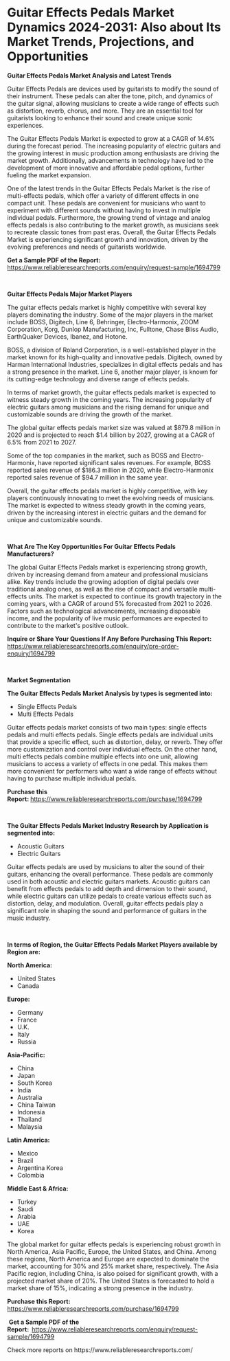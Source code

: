 <p><h1>Guitar Effects Pedals Market Dynamics 2024-2031: Also about Its Market Trends, Projections, and Opportunities</h1></p><p><strong>Guitar Effects Pedals Market Analysis and Latest Trends</strong></p>
<p><p>Guitar Effects Pedals are devices used by guitarists to modify the sound of their instrument. These pedals can alter the tone, pitch, and dynamics of the guitar signal, allowing musicians to create a wide range of effects such as distortion, reverb, chorus, and more. They are an essential tool for guitarists looking to enhance their sound and create unique sonic experiences.</p><p>The Guitar Effects Pedals Market is expected to grow at a CAGR of 14.6% during the forecast period. The increasing popularity of electric guitars and the growing interest in music production among enthusiasts are driving the market growth. Additionally, advancements in technology have led to the development of more innovative and affordable pedal options, further fueling the market expansion.</p><p>One of the latest trends in the Guitar Effects Pedals Market is the rise of multi-effects pedals, which offer a variety of different effects in one compact unit. These pedals are convenient for musicians who want to experiment with different sounds without having to invest in multiple individual pedals. Furthermore, the growing trend of vintage and analog effects pedals is also contributing to the market growth, as musicians seek to recreate classic tones from past eras. Overall, the Guitar Effects Pedals Market is experiencing significant growth and innovation, driven by the evolving preferences and needs of guitarists worldwide.</p></p>
<p><strong>Get a Sample PDF of the Report:&nbsp;</strong> <a href="https://www.reliableresearchreports.com/enquiry/request-sample/1694799">https://www.reliableresearchreports.com/enquiry/request-sample/1694799</a></p>
<p>&nbsp;</p>
<p><strong>Guitar Effects Pedals Major Market Players</strong></p>
<p><p>The guitar effects pedals market is highly competitive with several key players dominating the industry. Some of the major players in the market include BOSS, Digitech, Line 6, Behringer, Electro-Harmonix, ZOOM Corporation, Korg, Dunlop Manufacturing, Inc, Fulltone, Chase Bliss Audio, EarthQuaker Devices, Ibanez, and Hotone.</p><p>BOSS, a division of Roland Corporation, is a well-established player in the market known for its high-quality and innovative pedals. Digitech, owned by Harman International Industries, specializes in digital effects pedals and has a strong presence in the market. Line 6, another major player, is known for its cutting-edge technology and diverse range of effects pedals.</p><p>In terms of market growth, the guitar effects pedals market is expected to witness steady growth in the coming years. The increasing popularity of electric guitars among musicians and the rising demand for unique and customizable sounds are driving the growth of the market.</p><p>The global guitar effects pedals market size was valued at $879.8 million in 2020 and is projected to reach $1.4 billion by 2027, growing at a CAGR of 6.5% from 2021 to 2027.</p><p>Some of the top companies in the market, such as BOSS and Electro-Harmonix, have reported significant sales revenues. For example, BOSS reported sales revenue of $186.3 million in 2020, while Electro-Harmonix reported sales revenue of $94.7 million in the same year.</p><p>Overall, the guitar effects pedals market is highly competitive, with key players continuously innovating to meet the evolving needs of musicians. The market is expected to witness steady growth in the coming years, driven by the increasing interest in electric guitars and the demand for unique and customizable sounds.</p></p>
<p>&nbsp;</p>
<p><strong>What Are The Key Opportunities For Guitar Effects Pedals Manufacturers?</strong></p>
<p><p>The global Guitar Effects Pedals market is experiencing strong growth, driven by increasing demand from amateur and professional musicians alike. Key trends include the growing adoption of digital pedals over traditional analog ones, as well as the rise of compact and versatile multi-effects units. The market is expected to continue its growth trajectory in the coming years, with a CAGR of around 5% forecasted from 2021 to 2026. Factors such as technological advancements, increasing disposable income, and the popularity of live music performances are expected to contribute to the market's positive outlook.</p></p>
<p><strong>Inquire or Share Your Questions If Any Before Purchasing This Report:</strong> <a href="https://www.reliableresearchreports.com/enquiry/pre-order-enquiry/1694799">https://www.reliableresearchreports.com/enquiry/pre-order-enquiry/1694799</a></p>
<p>&nbsp;</p>
<p><strong>Market Segmentation</strong></p>
<p><strong>The Guitar Effects Pedals Market Analysis by types is segmented into:</strong></p>
<p><ul><li>Single Effects Pedals</li><li>Multi Effects Pedals</li></ul></p>
<p><p>Guitar effects pedals market consists of two main types: single effects pedals and multi effects pedals. Single effects pedals are individual units that provide a specific effect, such as distortion, delay, or reverb. They offer more customization and control over individual effects. On the other hand, multi effects pedals combine multiple effects into one unit, allowing musicians to access a variety of effects in one pedal. This makes them more convenient for performers who want a wide range of effects without having to purchase multiple individual pedals.</p></p>
<p><strong>Purchase this Report:&nbsp;</strong><a href="https://www.reliableresearchreports.com/purchase/1694799">https://www.reliableresearchreports.com/purchase/1694799</a></p>
<p>&nbsp;</p>
<p><strong>The Guitar Effects Pedals Market Industry Research by Application is segmented into:</strong></p>
<p><ul><li>Acoustic Guitars</li><li>Electric Guitars</li></ul></p>
<p><p>Guitar effects pedals are used by musicians to alter the sound of their guitars, enhancing the overall performance. These pedals are commonly used in both acoustic and electric guitars markets. Acoustic guitars can benefit from effects pedals to add depth and dimension to their sound, while electric guitars can utilize pedals to create various effects such as distortion, delay, and modulation. Overall, guitar effects pedals play a significant role in shaping the sound and performance of guitars in the music industry.</p></p>
<p>&nbsp;</p>
<p><strong>In terms of Region, the Guitar Effects Pedals Market Players available by Region are:</strong></p>
<p>
    <p> <strong> North America: </strong>
        <ul>
            <li>United States</li>
            <li>Canada</li>
        </ul>
        </p> 
    <p> <strong> Europe: </strong>
        <ul>
            <li>Germany</li>
            <li>France</li>
            <li>U.K.</li>
            <li>Italy</li>
            <li>Russia</li>
        </ul>
        </p> 
    <p> <strong> Asia-Pacific: </strong>
        <ul>
            <li>China</li>
            <li>Japan</li>
            <li>South Korea</li>
            <li>India</li>
            <li>Australia</li>
            <li>China Taiwan</li>
            <li>Indonesia</li>
            <li>Thailand</li>
            <li>Malaysia</li>
        </ul>
        </p> 
    <p> <strong> Latin America: </strong>
        <ul>
            <li>Mexico</li>
            <li>Brazil</li>
            <li>Argentina Korea</li>
            <li>Colombia</li>
        </ul>
        </p> 
    <p> <strong> Middle East & Africa: </strong>
        <ul>
            <li>Turkey</li>
            <li>Saudi</li>
            <li>Arabia</li>
            <li>UAE</li>
            <li>Korea</li>
        </ul>
    </p>
    </p>
<p><p>The global market for guitar effects pedals is experiencing robust growth in North America, Asia Pacific, Europe, the United States, and China. Among these regions, North America and Europe are expected to dominate the market, accounting for 30% and 25% market share, respectively. The Asia Pacific region, including China, is also poised for significant growth, with a projected market share of 20%. The United States is forecasted to hold a market share of 15%, indicating a strong presence in the industry.</p></p>
<p><strong>Purchase this Report: </strong><a href="https://www.reliableresearchreports.com/purchase/1694799">https://www.reliableresearchreports.com/purchase/1694799</a></p>
<p>&nbsp;<strong>Get a Sample PDF of the Report:&nbsp;&nbsp;</strong><a href="https://www.reliableresearchreports.com/enquiry/request-sample/1694799">https://www.reliableresearchreports.com/enquiry/request-sample/1694799</a></p>
<p><strong></strong></p>
<p>Check more reports on https://www.reliableresearchreports.com/</p>